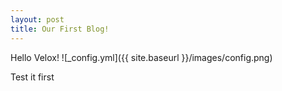 ```yaml
---
layout: post
title: Our First Blog!
---
```


Hello Velox!
![_config.yml]({{ site.baseurl }}/images/config.png)

Test it first
